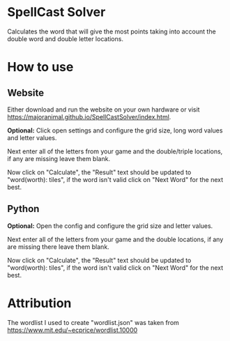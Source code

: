 # SpellCast Solver
Calculates the word that will give the most points taking into account the double word and double letter locations.

# How to use
## Website
Either download and run the website on your own hardware or visit https://majoranimal.github.io/SpellCastSolver/index.html.

**Optional:** Click open settings and configure the grid size, long word values and letter values.

Next enter all of the letters from your game and the double/triple locations, if any are missing leave them blank.

Now click on "Calculate", the "Result" text should be updated to "word(worth): tiles", if the word isn't valid click on "Next Word" for the next best.

## Python
**Optional:** Open the config and configure the grid size and letter values.

Next enter all of the letters from your game and the double locations, if any are missing there leave them blank.

Now click on "Calculate", the "Result" text should be updated to "word(worth): tiles", if the word isn't valid click on "Next Word" for the next best.

# Attribution
The wordlist I used to create "wordlist.json" was taken from https://www.mit.edu/~ecprice/wordlist.10000
